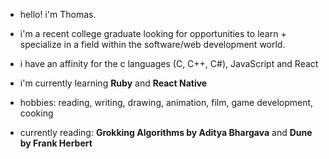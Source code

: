 - hello! i'm Thomas.

- i'm a recent college graduate looking for opportunities to learn + specialize in a field within the software/web development world.
  
- i have an affinity for the c languages (C, C++, C#), JavaScript and React
  
- i'm currently learning **Ruby** and **React Native**

- hobbies: reading, writing, drawing, animation, film, game development, cooking

- currently reading: **Grokking Algorithms by Aditya Bhargava** and **Dune by Frank Herbert**
  
